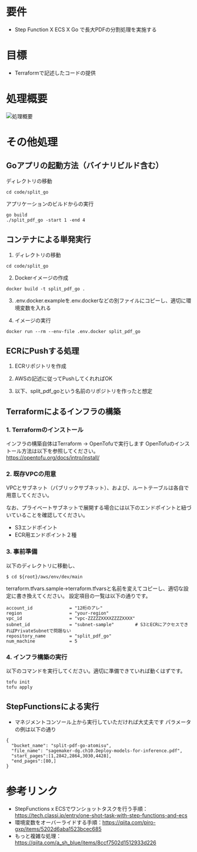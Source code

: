# 要件
- Step Function X ECS X Go で長大PDFの分割処理を実施する

# 目標
- Terraformで記述したコードの提供

# 処理概要
![処理概要](https://i.gyazo.com/431ef139b1108823c996cfab249b65e6.png)

# その他処理
## Goアプリの起動方法（バイナリビルド含む）
ディレクトリの移動
```
cd code/split_go
```

アプリケーションのビルドからの実行
```
go build
./split_pdf_go -start 1 -end 4
```

## コンテナによる単発実行
1. ディレクトリの移動
```
cd code/split_go
```

2. Dockerイメージの作成
```
docker build -t split_pdf_go .
```

3. .env.docker.exampleを.env.dockerなどの別ファイルにコピーし、適切に環境変数を入れる

4. イメージの実行
```
docker run --rm --env-file .env.docker split_pdf_go
```
## ECRにPushする処理
1. ECRリポジトリを作成

2. AWSの記述に従ってPushしてくれればOK

3. 以下、split_pdf_goという名前のリポジトリを作ったと想定

## Terraformによるインフラの構築
### 1. Terraformのインストール
インフラの構築自体はTerraform → OpenTofuで実行します
OpenTofuのインストール方法は以下を参照してください。
https://opentofu.org/docs/intro/install/

### 2. 既存VPCの用意
VPCとサブネット（パブリックサブネット）、および、ルートテーブルは各自で用意してください。

なお、プライベートサブネットで展開する場合には以下のエンドポイントと紐づいていることを確認してください。
- S3エンドポイント
- ECR用エンドポイント２種

### 3. 事前準備
以下のディレクトリに移動し、

```
$ cd ${root}/aws/env/dev/main
```

terraform.tfvars.sample→terraform.tfvarsと名前を変えてコピーし、適切な設定に書き換えてください。
設定項目の一覧は以下の通りです。

```
account_id              = "12桁のアレ"
region                  = "your-region"
vpc_id                  = "vpc-ZZZZZXXXXZZZZXXXX"
subnet_id               = "subnet-sample"        # S3とECRにアクセスできればPrivateSubnetで問題ない
repository_name         = "split_pdf_go"
num_machine             = 5
```

### 4. インフラ構築の実行
以下のコマンドを実行してください。適切に準備できていれば動くはずです。
```
tofu init
tofu apply
```

## StepFunctionsによる実行
- マネジメントコンソール上から実行していただければ大丈夫です
パラメータの例は以下の通り
```
{
  "bucket_name": "split-pdf-go-atomisu",
  "file_name": "sagemaker-dg.ch10.Deploy-models-for-inference.pdf",
  "start_pages":[1,2842,2864,3030,4428],
  "end_pages":[80,]
}
```
# 参考リンク
- StepFunctions x ECSでワンショットタスクを行う手順：https://tech.classi.jp/entry/one-shot-task-with-step-functions-and-ecs
- 環境変数をオーバーライドする手順：https://qiita.com/piro-gxp/items/5202d6aba1523bcec685
- もっと複雑な処理：https://qiita.com/a_sh_blue/items/8ccf7502d1512933d226